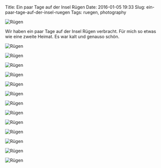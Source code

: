 Title: Ein paar Tage auf der Insel Rügen
Date: 2016-01-05 19:33
Slug: ein-paar-tage-auf-der-insel-ruegen
Tags: ruegen, photography

![Rügen]({filename}/images/23826092909_d246ef38de_b.jpg)

Wir haben ein paar Tage auf der Insel Rügen verbracht. Für mich so etwas wie eine zweite Heimat. Es war kalt und genauso schön.

![Rügen]({filename}/images/24111298331_f5fe23340c_b.jpg)

![Rügen]({filename}/images/24167806056_0bff7f9814_b.jpg)

![Rügen]({filename}/images/24167802266_8d1a750ea6_b.jpg)

![Rügen]({filename}/images/24167714876_da802fa583_b.jpg)

![Rügen]({filename}/images/24193854875_9b06e0ed4e_b.jpg)

![Rügen]({filename}/images/23567037163_9f4127684d_b.jpg)

![Rügen]({filename}/images/23898195490_2b531f05d1_b.jpg)

![Rügen]({filename}/images/24193793945_d506746482_b.jpg)

![Rügen]({filename}/images/23825988679_69041956b5_b.jpg)

![Rügen]({filename}/images/24111199271_7986c100e2_b.jpg)

![Rügen]({filename}/images/24111200701_0d365415bd_b.jpg)

![Rügen]({filename}/images/24193797835_663a684ac0_b.jpg)

![Rügen]({filename}/images/23825992579_9e9af7fe46_b.jpg)
